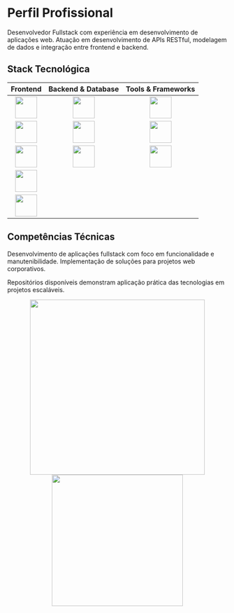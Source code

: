 # Perfil Profissional

Desenvolvedor Fullstack com experiência em desenvolvimento de aplicações web. Atuação em desenvolvimento de APIs RESTful, modelagem de dados e integração entre frontend e backend.

## Stack Tecnológica

<div align="center">

| Frontend | Backend & Database | Tools & Frameworks |
|:--------:|:------------------:|:------------------:|
| <img src="https://cdn.jsdelivr.net/gh/devicons/devicon/icons/angular/angular-original.svg" width="50" height="50"/> | <img src="https://cdn.jsdelivr.net/gh/devicons/devicon/icons/java/java-original.svg" width="50" height="50"/> | <img src="https://cdn.jsdelivr.net/gh/devicons/devicon/icons/git/git-original.svg" width="50" height="50"/> |
| <img src="https://cdn.jsdelivr.net/gh/devicons/devicon/icons/typescript/typescript-original.svg" width="50" height="50"/> | <img src="https://cdn.jsdelivr.net/gh/devicons/devicon/icons/postgresql/postgresql-original.svg" width="50" height="50"/> | <img src="https://cdn.jsdelivr.net/gh/devicons/devicon/icons/postman/postman-original.svg" width="50" height="50"/> |
| <img src="https://cdn.jsdelivr.net/gh/devicons/devicon/icons/javascript/javascript-original.svg" width="50" height="50"/> | <img src="https://cdn.jsdelivr.net/gh/devicons/devicon/icons/mysql/mysql-original.svg" width="50" height="50"/> | <img src="https://www.primefaces.org/wp-content/uploads/2018/05/primeng-logo.png" width="50" height="50"/> |
| <img src="https://cdn.jsdelivr.net/gh/devicons/devicon/icons/html5/html5-original.svg" width="50" height="50"/> |  |  |
| <img src="https://cdn.jsdelivr.net/gh/devicons/devicon/icons/css3/css3-original.svg" width="50" height="50"/> |  |  |

</div>

## Competências Técnicas

Desenvolvimento de aplicações fullstack com foco em funcionalidade e manutenibilidade. Implementação de soluções para projetos web corporativos.

Repositórios disponíveis demonstram aplicação prática das tecnologias em projetos escaláveis.
<p align="center">
  <img src="https://github-readme-stats.vercel.app/api?username=mjoliveir&show_icons=true&theme=tokyonight" width="400"/>
  <img src="https://github-readme-stats.vercel.app/api/top-langs/?username=mjoliveir&layout=compact&langs_count=7&theme=tokyonight" width="300"/>
</p>
